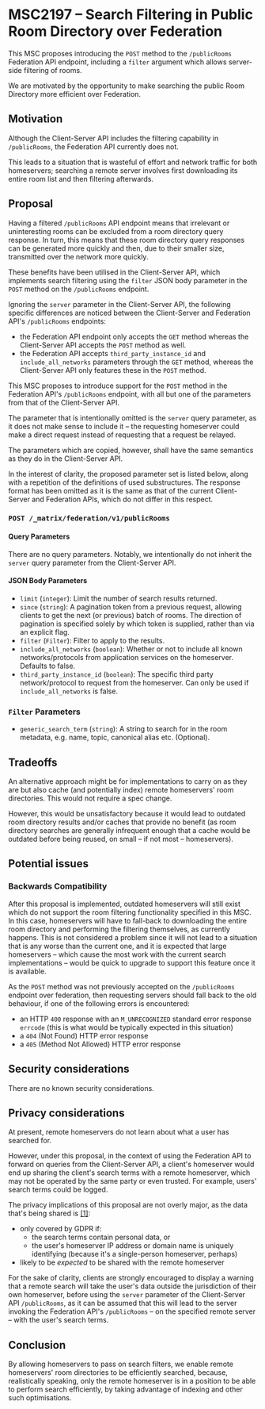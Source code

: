 # MSC2197 – Search Filtering in Public Room Directory over Federation

This MSC proposes introducing the `POST` method to the `/publicRooms` Federation
API endpoint, including a `filter` argument which allows server-side filtering
of rooms.

We are motivated by the opportunity to make searching the public Room Directory
more efficient over Federation.

## Motivation

Although the Client-Server API includes the filtering capability in
`/publicRooms`, the Federation API currently does not.

This leads to a situation that is wasteful of effort and network traffic for
both homeservers; searching a remote server involves first downloading its
entire room list and then filtering afterwards.

## Proposal

Having a filtered `/publicRooms` API endpoint means that irrelevant or
uninteresting rooms can be excluded from a room directory query response.
In turn, this means that these room directory query responses can be generated
more quickly and then, due to their smaller size, transmitted over the network
more quickly.

These benefits have been utilised in the Client-Server API, which implements
search filtering using the `filter` JSON body parameter in the `POST` method on
the `/publicRooms` endpoint.

Ignoring the `server` parameter in the Client-Server API, the following specific
differences are noticed between the Client-Server and Federation API's
`/publicRooms` endpoints:

* the Federation API endpoint only accepts the `GET` method whereas the
  Client-Server API accepts the `POST` method as well.
* the Federation API accepts `third_party_instance_id` and
  `include_all_networks` parameters through the `GET` method, whereas the
  Client-Server API only features these in the `POST` method.

This MSC proposes to introduce support for the `POST` method in the Federation
API's `/publicRooms` endpoint, with all but one of the parameters from that of
the Client-Server API.

The parameter that is intentionally omitted is the `server` query parameter, as
it does not make sense to include it – the requesting homeserver could make a
direct request instead of requesting that a request be relayed.

The parameters which are copied, however, shall have the same semantics as
they do in the Client-Server API.

In the interest of clarity, the proposed parameter set is listed below, along
with a repetition of the definitions of used substructures. The response format
has been omitted as it is the same as that of the current Client-Server and
Federation APIs, which do not differ in this respect.

### `POST /_matrix/federation/v1/publicRooms`

#### Query Parameters

There are no query parameters. Notably, we intentionally do not inherit the
`server` query parameter from the Client-Server API.

#### JSON Body Parameters

* `limit` (`integer`): Limit the number of search results returned.
* `since` (`string`): A pagination token from a previous request, allowing
  clients to get the next (or previous) batch of rooms. The direction of
  pagination is specified solely by which token is supplied, rather than via an
  explicit flag.
* `filter` (`Filter`): Filter to apply to the results.
* `include_all_networks` (`boolean`): Whether or not to include all known
  networks/protocols from application services on the homeserver.
  Defaults to false.
* `third_party_instance_id` (`boolean`): The specific third party
  network/protocol to request from the homeserver.
  Can only be used if `include_all_networks` is false.

### `Filter` Parameters

* `generic_search_term` (`string`): A string to search for in the room metadata,
e.g. name, topic, canonical alias etc. (Optional).

## Tradeoffs

An alternative approach might be for implementations to carry on as they are but
also cache (and potentially index) remote homeservers' room directories.
This would not require a spec change.

However, this would be unsatisfactory because it would lead to outdated room
directory results and/or caches that provide no benefit (as room directory
searches are generally infrequent enough that a cache would be outdated before
being reused, on small – if not most – homeservers).

## Potential issues

### Backwards Compatibility

After this proposal is implemented, outdated homeservers will still exist which
do not support the room filtering functionality specified in this MSC. In this
case, homeservers will have to fall-back to downloading the entire room
directory and performing the filtering themselves, as currently happens.
This is not considered a problem since it will not lead to a situation that is
any worse than the current one, and it is expected that large homeservers
– which cause the most work with the current search implementations –
would be quick to upgrade to support this feature once it is available.

As the `POST` method was not previously accepted on the `/publicRooms` endpoint
over federation, then requesting servers should fall back to the old behaviour,
if one of the following errors is encountered:

- an HTTP `400` response with an `M_UNRECOGNIZED` standard error response
  `errcode` (this is what would be typically expected in this situation)
- a `404` (Not Found) HTTP error response
- a `405` (Method Not Allowed) HTTP error response

## Security considerations

There are no known security considerations.

## Privacy considerations

At present, remote homeservers do not learn about what a user has searched for.

However, under this proposal, in the context of using the Federation API to
forward on queries from the Client-Server API, a client's homeserver would end
up sharing the client's search terms with a remote homeserver, which may not be
operated by the same party or even trusted. For example, users' search terms
could be logged.

The privacy implications of this proposal are not overly major, as the data
that's being shared is [\[1\]][1]:

- only covered by GDPR if:
    - the search terms contain personal data, or
    - the user's homeserver IP address or domain name is uniquely identifying
      (because it's a single-person homeserver, perhaps)
- likely to be *expected* to be shared with the remote homeserver

[1]: https://github.com/matrix-org/matrix-doc/pull/2197#issuecomment-517641751

For the sake of clarity, clients are strongly encouraged to display a warning
that a remote search will take the user's data outside the jurisdiction of their
own homeserver, before using the `server` parameter of the Client-Server API
`/publicRooms`, as it can be assumed that this will lead to the server invoking
the Federation API's `/publicRooms` – on the specified remote server – with the
user's search terms.

## Conclusion

By allowing homeservers to pass on search filters, we enable remote homeservers'
room directories to be efficiently searched, because, realistically speaking,
only the remote homeserver is in a position to be able to perform search
efficiently, by taking advantage of indexing and other such optimisations.

